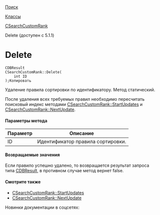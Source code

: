 [Поиск](/api_help/search/index.php)

[Классы](/api_help/search/classes/index.php)

[CSearchCustomRank](/api_help/search/classes/csearchcustomrank/index.php)

Delete (доступен с 5.1.1)

Delete
======

```
CDBResult
CSearchCustomRank::Delete(
	int ID
);Копировать
```

Удаление правила сортировки по идентификатору. Метод статический.

После удаления всех требуемых правил необходимо пересчитать поисковый индекс методами [CSearchCustomRank::StartUpdates](/api_help/search/classes/csearchcustomrank/startupdate.php) и
[CSearchCustomRank::NextUpdate](/api_help/search/classes/csearchcustomrank/nextupdate.php).

#### Параметры метода

| Параметр | Описание |
| --- | --- |
| ID | Идентификатор правила сортировки. |

#### Возвращаемые значения

Если правило успешно удалено, то возвращается результат запроса типа [CDBResult](/api_help/main/reference/cdbresult/index.php), в противном случае метод вернет false.

#### Смотрите также

* [CSearchCustomRank::StartUpdates](/api_help/search/classes/csearchcustomrank/startupdate.php)
* [CSearchCustomRank::NextUpdate](/api_help/search/classes/csearchcustomrank/nextupdate.php)

Новинки документации в соцсетях: